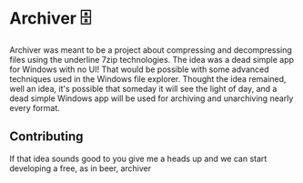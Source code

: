 # Archiver 🗄

Archiver was meant to be a project about compressing and decompressing files using the underline 7zip technologies. The idea was a dead simple app for Windows with no UI! That would be possible with some advanced techniques used in the Windows file explorer. Thought the idea remained, well an idea, it's possible that someday it will see the light of day, and a dead simple Windows app will be used for archiving and unarchiving nearly every format.

## Contributing
If that idea sounds good to you give me a heads up and we can start developing a free, as in beer, archiver 

